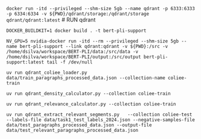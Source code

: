 `docker run -itd --privileged --shm-size 5gb --name qdrant -p 6333:6333 -p 6334:6334 -v ${PWD}/qdrant/storage:/qdrant/storage qdrant/qdrant:latest` # RUN qdrant


`DOCKER_BUILDKIT=1 docker build . -t bert-pli-support`

`NV_GPU=5 nvidia-docker run -itd --rm --privileged --shm-size 5gb --name bert-pli-support --link qdrant:qdrant -v ${PWD}:/src -v /home/dsilva/workspace/BERT-PLI/data:/src/data -v /home/dsilva/workspace/BERT-PLI/output:/src/output bert-pli-support:latest tail -f /dev/null`

`uv run qdrant_coliee_loader.py data/train_paragraphs_processed_data.json --collection-name coliee-train`

`uv run qdrant_density_calculator.py --collection coliee-train`

`uv run qdrant_relevance_calculator.py --collection coliee-train`

`uv run qdrant_extract_relevant_segments.py   --collection coliee-test  --labels-file data/task1_test_labels_2024.json --negative-samples-file data/test_paragraphs_processed_data.json --output-file data/test_relevant_paragraphs_processed_data.json`
